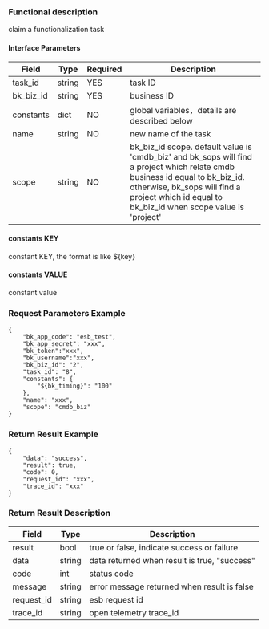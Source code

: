 ### Functional description

claim a functionalization task

#### Interface Parameters

| Field          |  Type       | Required   |  Description             |
|---------------|------------|--------|------------------|
|   task_id     |   string     |   YES   |  task ID |
|   bk_biz_id   |   string     |   YES   |  business ID |
|   constants   |   dict       |   NO    |  global variables，details are described below |
|   name        |   string     |   NO    |  new name of the task |
|   scope       |   string     |   NO    |  bk_biz_id scope. default value is 'cmdb_biz' and bk_sops will find a project which relate cmdb business id equal to bk_biz_id. otherwise, bk_sops will find a project which id equal to bk_biz_id when scope value is 'project'|

#### constants KEY

constant KEY, the format is like ${key}

#### constants VALUE

constant value

### Request Parameters Example

```
{
    "bk_app_code": "esb_test",
    "bk_app_secret": "xxx",
    "bk_token":"xxx",
    "bk_username":"xxx",
    "bk_biz_id": "2",
    "task_id": "8",
    "constants": {
        "${bk_timing}": "100"
    },
    "name": "xxx",
    "scope": "cmdb_biz"
}
```

### Return Result Example

```
{
    "data": "success",
    "result": true,
    "code": 0,
    "request_id": "xxx",
    "trace_id": "xxx"
}
```

### Return Result Description

| Field      | Type      | Description                                 |
|-----------|----------|---------------------------------------------|
|  result   |    bool    | true or false, indicate success or failure  |
|  data     |    string  | data returned when result is true, "success" |
|  code     |    int     | status code                                 |
|  message  |    string  | error message returned when result is false |
|  request_id     |    string  | esb request id         |
|  trace_id     |    string  | open telemetry trace_id       |
